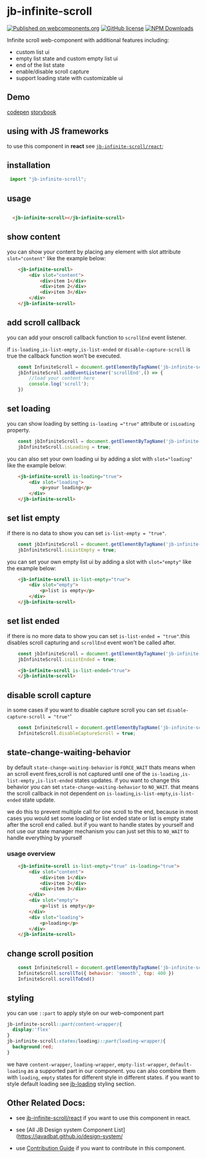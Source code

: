 # jb-infinite-scroll

[![Published on webcomponents.org](https://img.shields.io/badge/webcomponents.org-published-blue.svg)](https://www.webcomponents.org/element/jb-infinite-scroll)
[![GitHub license](https://img.shields.io/badge/license-MIT-brightgreen.svg)](https://raw.githubusercontent.com/javadbat/jb-infinite-scroll/main/LICENSE)
[![NPM Downloads](https://img.shields.io/npm/dw/jb-infinite-scroll)](https://www.npmjs.com/package/jb-infinite-scroll)

Infinite scroll web-component with  additional features including:

- custom list ui
- empty list state and custom empty list ui
- end of the list state
- enable/disable scroll capture
- support loading state with customizable ui

## Demo
 [codepen](https://codepen.io/javadbat/pen/EaYGGEo)
 [storybook](https://javadbat.github.io/design-system/?path=/story/components-jbinfinitescroll)

## using with JS frameworks

to use this component in **react** see [`jb-infinite-scroll/react`](https://github.com/javadbat/jb-infinite-scroll/tree/main/react);

## installation
```js
 import "jb-infinite-scroll";
```
## usage
```html

  <jb-infinite-scroll></jb-infinite-scroll>

```

## show content

you can show your content by placing any element with slot attribute `slot="content"` like the example below:

```html
    <jb-infinite-scroll>
        <div slot="content">
            <div>item 1</div>
            <div>item 2</div>
            <div>item 3</div>
        </div>
    </jb-infinite-scroll>

```

## add scroll callback

you can add your onscroll callback function to `scrollEnd` event listener.

if `is-loading` ,`is-list-empty` ,`is-list-ended` or `disable-capture-scroll` is true  the callback function won't be executed.

```js
    const InfiniteScroll = document.getElementByTagName('jb-infinite-scroll');
    jbInfiniteScroll.addEventListener('scrollEnd',() => {
        //load your content here
        console.log('scroll');
    })
```

## set loading

you can show loading by setting `is-loading ="true"` attribute or `isLoading` property.

```js
    const jbInfiniteScroll = document.getElementByTagName('jb-infinite-scroll');
    jbInfiniteScroll.isLoading = true;
```
 you can also set your own loading ui by adding a slot with `slot="loading"` like the example below:

```html
    <jb-infinite-scroll is-loading="true">
        <div slot="loading">
            <p>your loading</p>
        </div>
    </jb-infinite-scroll>

```

## set list empty

if there is no data to show you can set `is-list-empty = "true"`.

```js
    const jbInfiniteScroll = document.getElementByTagName('jb-infinite-scroll');
    jbInfiniteScroll.isListEmpty = true;
``` 
 you can set your own empty list ui by adding a slot with `slot="empty"` like the example below:
```html
    <jb-infinite-scroll is-list-empty="true">
        <div slot="empty">
            <p>list is empty</p>
        </div>
    </jb-infinite-scroll>

```
## set list ended
if there is no more data to show you can set `is-list-ended = "true"`.this disables scroll capturing and `scrollEnd` event won't be called after.

```js
    const jbInfiniteScroll = document.getElementByTagName('jb-infinite-scroll');
    jbInfiniteScroll.isListEnded = true;
``` 
```html
    <jb-infinite-scroll is-list-ended="true">
    </jb-infinite-scroll>

```

## disable scroll capture
in some cases if you want to disable capture scroll you can set `disable-capture-scroll = "true"`'

```js
    const InfiniteScroll = document.getElementByTagName('jb-infinite-scroll');
    InfiniteScroll.disableCaptureScroll = true;
``` 




## state-change-waiting-behavior

by default `state-change-waiting-behavior` is `FORCE_WAIT` thats means when an scroll event fires,scroll is not captured until one of the `is-loading` ,`is-list-empty` ,`is-list-ended` states updates.
if you want to change this behavior you can set `state-change-waiting-behavior` to `NO_WAIT`. that means the scroll callback in not dependent on `is-loading`,`is-list-empty`,`is-list-ended` state update.

we do this to prevent multiple call for one scroll to the end, because in most cases you would set some loading or list ended state or list is empty state  after the scroll end called. but if you want to handle states by yourself and not use our state manager mechanism you can just set this to `NO_WAIT` to handle everything by yourself

### usage overview
```html
    <jb-infinite-scroll is-list-empty="true" is-loading="true">
        <div slot="content">
            <div>item 1</div>
            <div>item 2</div>
            <div>item 3</div>
        </div>
        <div slot="empty">
            <p>list is empty</p>
        </div>
        <div slot="loading">
            <p>loading</p>
        </div>
    </jb-infinite-scroll>
```
## change scroll position
```js
    const InfiniteScroll = document.getElementByTagName('jb-infinite-scroll');
    InfiniteScroll.scrollTo({ behavior: 'smooth', top: 400 })
    InfiniteScroll.scrollToEnd()
```
## styling
you can use `::part` to apply style on our web-component part
```css
jb-infinite-scroll::part(content-wrapper){
  display:'flex'
}
jb-infinite-scroll:states(loading)::part(loading-wrapper){
  background:red;
}
```
we have `content-wrapper`, `loading-wrapper`, `empty-list-wrapper`, `default-loading` as a supported part in our component. you can also combine them with `loading`, `empty` states for different style in different states.
if you want to style default loading see [jb-loading](https://github.com/javadbat/jb-loading) styling section.

## Other Related Docs:

- see [jb-infinite-scroll/react](https://github.com/javadbat/jb-infinite-scroll/tree/main/react) if you want to use this component in react.

- see [All JB Design system Component List](https://javadbat.github.io/design-system/

- use [Contribution Guide](https://github.com/javadbat/design-system/blob/main/docs/contribution-guide.md) if you want to contribute in this component.